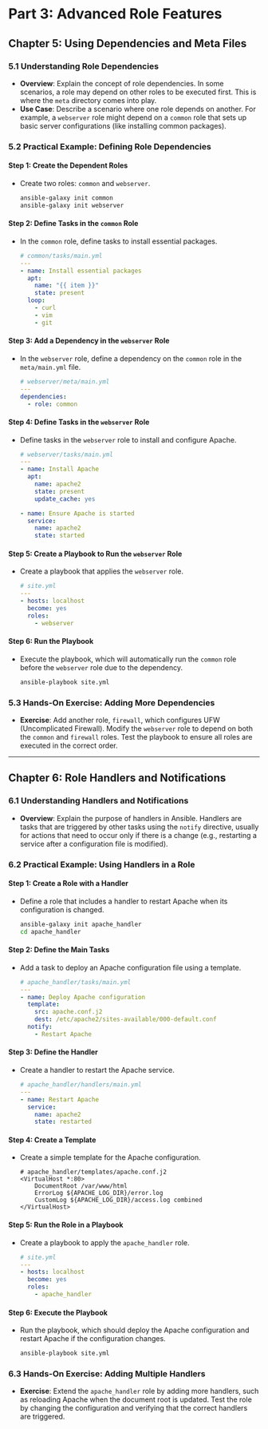 
# Part 3: Advanced Role Features

## Chapter 5: Using Dependencies and Meta Files

### 5.1 Understanding Role Dependencies
- **Overview**: Explain the concept of role dependencies. In some scenarios, a role may depend on other roles to be executed first. This is where the `meta` directory comes into play.
- **Use Case**: Describe a scenario where one role depends on another. For example, a `webserver` role might depend on a `common` role that sets up basic server configurations (like installing common packages).

### 5.2 Practical Example: Defining Role Dependencies
#### Step 1: Create the Dependent Roles
- Create two roles: `common` and `webserver`.
  ```bash
  ansible-galaxy init common
  ansible-galaxy init webserver
  ```

#### Step 2: Define Tasks in the `common` Role
- In the `common` role, define tasks to install essential packages.
  ```yaml
  # common/tasks/main.yml
  ---
  - name: Install essential packages
    apt:
      name: "{{ item }}"
      state: present
    loop:
      - curl
      - vim
      - git
  ```

#### Step 3: Add a Dependency in the `webserver` Role
- In the `webserver` role, define a dependency on the `common` role in the `meta/main.yml` file.
  ```yaml
  # webserver/meta/main.yml
  ---
  dependencies:
    - role: common
  ```

#### Step 4: Define Tasks in the `webserver` Role
- Define tasks in the `webserver` role to install and configure Apache.
  ```yaml
  # webserver/tasks/main.yml
  ---
  - name: Install Apache
    apt:
      name: apache2
      state: present
      update_cache: yes

  - name: Ensure Apache is started
    service:
      name: apache2
      state: started
  ```

#### Step 5: Create a Playbook to Run the `webserver` Role
- Create a playbook that applies the `webserver` role.
  ```yaml
  # site.yml
  ---
  - hosts: localhost
    become: yes
    roles:
      - webserver
  ```

#### Step 6: Run the Playbook
- Execute the playbook, which will automatically run the `common` role before the `webserver` role due to the dependency.
  ```bash
  ansible-playbook site.yml
  ```

### 5.3 Hands-On Exercise: Adding More Dependencies
- **Exercise**: Add another role, `firewall`, which configures UFW (Uncomplicated Firewall). Modify the `webserver` role to depend on both the `common` and `firewall` roles. Test the playbook to ensure all roles are executed in the correct order.

---

## Chapter 6: Role Handlers and Notifications

### 6.1 Understanding Handlers and Notifications
- **Overview**: Explain the purpose of handlers in Ansible. Handlers are tasks that are triggered by other tasks using the `notify` directive, usually for actions that need to occur only if there is a change (e.g., restarting a service after a configuration file is modified).

### 6.2 Practical Example: Using Handlers in a Role
#### Step 1: Create a Role with a Handler
- Define a role that includes a handler to restart Apache when its configuration is changed.
  ```bash
  ansible-galaxy init apache_handler
  cd apache_handler
  ```

#### Step 2: Define the Main Tasks
- Add a task to deploy an Apache configuration file using a template.
  ```yaml
  # apache_handler/tasks/main.yml
  ---
  - name: Deploy Apache configuration
    template:
      src: apache.conf.j2
      dest: /etc/apache2/sites-available/000-default.conf
    notify:
      - Restart Apache
  ```

#### Step 3: Define the Handler
- Create a handler to restart the Apache service.
  ```yaml
  # apache_handler/handlers/main.yml
  ---
  - name: Restart Apache
    service:
      name: apache2
      state: restarted
  ```

#### Step 4: Create a Template
- Create a simple template for the Apache configuration.
  ```jinja2
  # apache_handler/templates/apache.conf.j2
  <VirtualHost *:80>
      DocumentRoot /var/www/html
      ErrorLog ${APACHE_LOG_DIR}/error.log
      CustomLog ${APACHE_LOG_DIR}/access.log combined
  </VirtualHost>
  ```

#### Step 5: Run the Role in a Playbook
- Create a playbook to apply the `apache_handler` role.
  ```yaml
  # site.yml
  ---
  - hosts: localhost
    become: yes
    roles:
      - apache_handler
  ```

#### Step 6: Execute the Playbook
- Run the playbook, which should deploy the Apache configuration and restart Apache if the configuration changes.
  ```bash
  ansible-playbook site.yml
  ```

### 6.3 Hands-On Exercise: Adding Multiple Handlers
- **Exercise**: Extend the `apache_handler` role by adding more handlers, such as reloading Apache when the document root is updated. Test the role by changing the configuration and verifying that the correct handlers are triggered.
